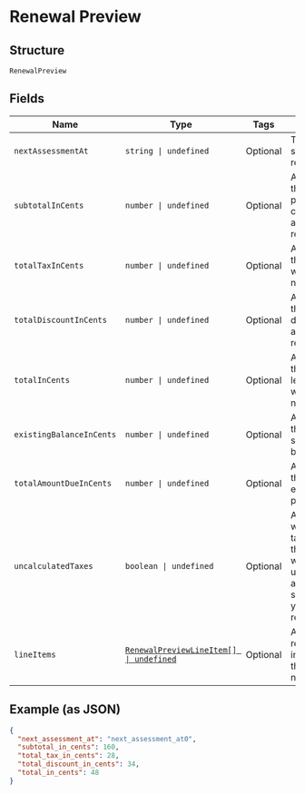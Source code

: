 
# Renewal Preview

## Structure

`RenewalPreview`

## Fields

| Name | Type | Tags | Description |
|  --- | --- | --- | --- |
| `nextAssessmentAt` | `string \| undefined` | Optional | The timestamp for the subscription’s next renewal |
| `subtotalInCents` | `number \| undefined` | Optional | An integer representing the amount of the total pre-tax, pre-discount charges that will be assessed at the next renewal |
| `totalTaxInCents` | `number \| undefined` | Optional | An integer representing the total tax charges that will be assessed at the next renewal |
| `totalDiscountInCents` | `number \| undefined` | Optional | An integer representing the amount of the coupon discounts that will be applied to the next renewal |
| `totalInCents` | `number \| undefined` | Optional | An integer representing the total amount owed, less any discounts, that will be assessed at the next renewal |
| `existingBalanceInCents` | `number \| undefined` | Optional | An integer representing the amount of the subscription’s current balance |
| `totalAmountDueInCents` | `number \| undefined` | Optional | An integer representing the existing_balance_in_cents plus the total_in_cents |
| `uncalculatedTaxes` | `boolean \| undefined` | Optional | A boolean indicating whether or not additional taxes will be calculated at the time of renewal. This will be true if you are using Avalara and the address of the subscription is in one of your defined taxable regions. |
| `lineItems` | [`RenewalPreviewLineItem[] \| undefined`](../../doc/models/renewal-preview-line-item.md) | Optional | An array of objects representing the individual transactions that will be created at the next renewal |

## Example (as JSON)

```json
{
  "next_assessment_at": "next_assessment_at0",
  "subtotal_in_cents": 160,
  "total_tax_in_cents": 28,
  "total_discount_in_cents": 34,
  "total_in_cents": 48
}
```

